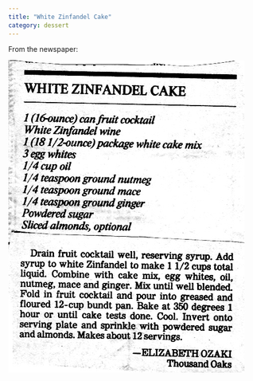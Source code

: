 ```yaml
---
title: "White Zinfandel Cake"
category: dessert
---
```


From the newspaper:

![](/images/recipe-zinfandel-cake.jpg)

